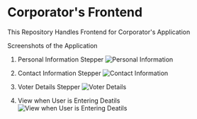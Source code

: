 # Corporator's Frontend
This Repository Handles Frontend for Corporator's Application

Screenshots of the Application 
1. Personal Information Stepper
![Personal Information](https://imgur.com/08PUdHr)

2. Contact Information Stepper
![Contact Information](https://imgur.com/MqQmLlM)

3. Voter Details Stepper
![Voter Details](https://imgur.com/fsqlsuz)

4. View when User is Entering Deatils
![View when User is Entering Deatils](https://imgur.com/tu71gXv)

